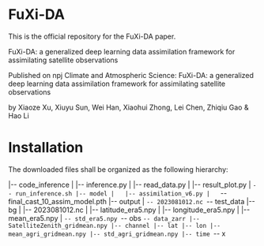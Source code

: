 # FuXi-DA
This is the official repository for the FuXi-DA paper.

FuXi-DA: a generalized deep learning data assimilation framework for assimilating satellite observations

Published on npj Climate and Atmospheric Science: FuXi-DA: a generalized deep learning data assimilation framework for assimilating satellite observations

by Xiaoze Xu, Xiuyu Sun, Wei Han, Xiaohui Zhong, Lei Chen, Zhiqiu Gao & Hao Li

# Installation
The downloaded files shall be organized as the following hierarchy:

|-- code_inference
|   |-- inference.py
|   |-- read_data.py
|   |-- result_plot.py
|   `-- run_inference.sh
|-- model
|   |-- assimilation_v6.py
|   `-- final_cast_10_assim_model.pth
|-- output
|   `-- 2023081012.nc
`-- test_data
    |-- bg
    |   |-- 2023081012.nc
    |   |-- latitude_era5.npy
    |   |-- longitude_era5.npy
    |   |-- mean_era5.npy
    |   `-- std_era5.npy
    `-- obs
        `-- data_zarr
            |-- SatelliteZenith_gridmean.npy
            |-- channel
            |-- lat
            |-- lon
            |-- mean_agri_gridmean.npy
            |-- std_agri_gridmean.npy
            |-- time
            `-- x
